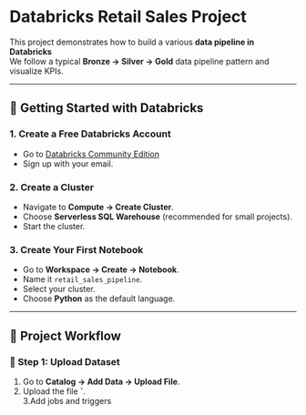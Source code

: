 # Databricks Retail Sales Project

This project demonstrates how to build a various **data pipeline in Databricks**  
We follow a typical **Bronze → Silver → Gold** data pipeline pattern and visualize KPIs.

---

## 🚀 Getting Started with Databricks

### 1. Create a Free Databricks Account
- Go to [Databricks Community Edition](https://community.cloud.databricks.com/)  
- Sign up with your email.  

### 2. Create a Cluster
- Navigate to **Compute → Create Cluster**.  
- Choose **Serverless SQL Warehouse** (recommended for small projects).  
- Start the cluster.  

### 3. Create Your First Notebook
- Go to **Workspace → Create → Notebook**.  
- Name it `retail_sales_pipeline`.  
- Select your cluster.  
- Choose **Python** as the default language.  

---

## 📂 Project Workflow

### 🔹 Step 1: Upload Dataset
1. Go to **Catalog → Add Data → Upload File**.  
2. Upload the file **`**.  
3.Add jobs and triggers
